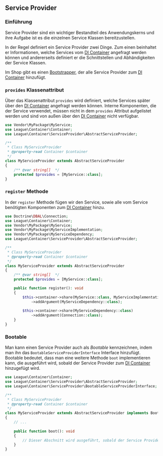 ## Service Provider


### Einführung

Service Provider sind ein wichtiger Bestandteil des Anwendungskerns und ihre Aufgabe ist es die einzelnen Service
Klassen bereitzustellen.

In der Regel definiert ein Service Provider zwei Dinge. Zum einen beinhaltet er Informationen, welche Services
vom [DI Container][ioc container] angefragt werden können und andererseits definiert er die Schnittstellen und
Abhändigkeiten der Service Klassen.

Im Shop gibt es einen [Bootstrapper][admin service providers], der alle Service Provider zum
[DI Container][ioc container] hinzufügt.


### `provides` Klassenattribut

Über das Klassenattribut `provides` wird definiert, welche Services später über den [DI Container][ioc container]
angefragt werden können. Interne Komponenten, die der Service verwendet, müssen nicht in dem `provides` Attribut
aufgelistet werden und sind von außen über den [DI Container][ioc container] nicht verfügbar. 

```php
use Vendor\MyPackage\MyService;
use League\Container\Container;
use League\Container\ServiceProvider\AbstractServiceProvider;

/**
 * Class MyServiceProvider
 * @property-read Container $container
 */
class MyServiceProvider extends AbstractServiceProvider
{
    /** @var string[]  */
    protected $provides = [MyService::class];
}
```


### `register` Methode

In der `register` Methode fügen wir den Service, sowie alle vom Service benötigten Komponenten zum 
[DI Container][ioc container] hinzu.


```php
use Doctrine\DBAL\Connection;
use League\Container\Container;
use Vendor\MyPackage\MyService;
use Vendor\MyPackage\MyServiceImplementation;
use Vendor\MyPackage\MyServiceDependency;
use League\Container\ServiceProvider\AbstractServiceProvider;

/**
 * Class MyServiceProvider
 * @property-read Container $container
 */
class MyServiceProvider extends AbstractServiceProvider
{
    /** @var string[]  */
    protected $provides = [MyService::class];

    public function register(): void
    {
        $this->container->share(MyService::class, MyServiceImplementation::class)
            ->addArgument(MyServiceDependency::class);
        
        $this->container->share(MyServiceDependency::class)
            ->addArgument(Connection::class);
    }
}
```


### Bootable

Man kann einen Service Provider auch als *Bootable* kennzeichnen, indem man ihn das `BootableServiceProviderInterface`
Interface hinzufügt. Bootable bedeutet, dass man eine weitere Methode `boot` implementieren kann, die ausgeführt wird,
sobald der Service Provider zum [DI Container][ioc container] hinzugefügt wird.

```php
use League\Container\Container;
use League\Container\ServiceProvider\AbstractServiceProvider;
use League\Container\ServiceProvider\BootableServiceProviderInterface;

/**
 * Class MyServiceProvider
 * @property-read Container $container
 */
class MyServiceProvider extends AbstractServiceProvider implements BootableServiceProviderInterface
{
    // ...
    
    public function boot(): void
    {
        // Dieser Abschnitt wird ausgeführt, sobald der Service Provider zum DI Container hinzugefügt wird.
    }
}
```


[ioc container]: ./ioc_container.md
[admin service providers]: ../../../src/GambioAdmin/Application/Kernel/Bootstrapper/AdminServiceProviderRegistration.php
